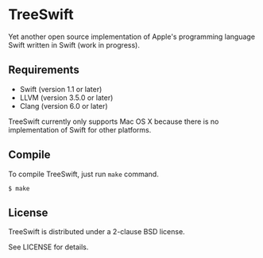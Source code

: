 TreeSwift
=====

Yet another open source implementation of Apple's programming language Swift written in Swift (work in progress).


Requirements
-----

+ Swift (version 1.1 or later)
+ LLVM (version 3.5.0 or later)
+ Clang (version 6.0 or later)

TreeSwift currently only supports Mac OS X because there is no implementation of Swift for other platforms.


Compile
-----

To compile TreeSwift, just run `make` command.

```
$ make
```


License
-----

TreeSwift is distributed under a 2-clause BSD license.

See LICENSE for details.
